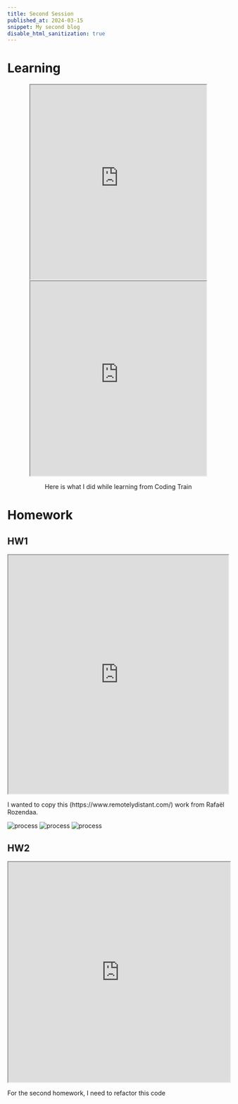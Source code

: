 ```yaml
---
title: Second Session
published_at: 2024-03-15
snippet: My second blog
disable_html_sanitization: true
---
```

# Learning
<div align="center">
<iframe src="https://editor.p5js.org/kimnhudiep2003/full/lArm88S1c" width ="400px" height ="442px"></iframe>

<iframe src="https://editor.p5js.org/kimnhudiep2003/full/bzN2WeHn3" width ="400px" height ="442px"></iframe>

Here is what I did while learning from Coding Train

</div>

# Homework
## HW1
<div align="center">
<iframe src="https://editor.p5js.org/kimnhudiep2003/full/wbuM03pbN" width ="500px" height = "542px"></iframe>
</div>

<p>I wanted to copy this (https://www.remotelydistant.com/) work from Rafaël Rozendaa.</p>

![process](/240328_second_post/img1.png)
![process](/240328_second_post/img2.png)
![process](/240328_second_post/img3.png)

## HW2
<iframe src="https://editor.p5js.org/kimnhudiep2003/full/9cRXiiKyP" width = "100%" height = "500px"></iframe>
<p>For the second homework, I need to refactor this code</p>
<br>
<br>